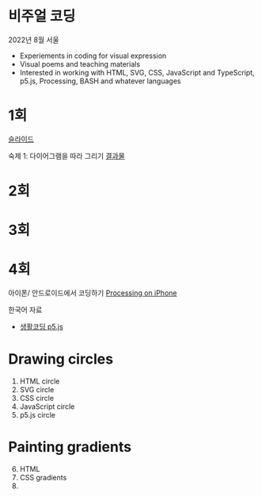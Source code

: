 # 비주얼 코딩 

2022년 8월 서울

- Experiements in coding for visual expression
- Visual poems and teaching materials
- Interested in working with HTML, SVG, CSS, JavaScript and TypeScript, p5.js, Processing, BASH and whatever languages


# 1회

[슬라이드]()

숙제 1: 다이어그램을 따라 그리기 
[결과물](https://tchoi8.github.io/visualcoding/p5/1/index.html)
   


# 2회 


# 3회 


# 4회 





아이폰/ 안드로이드에서 코딩하기 
[Processing on iPhone]( 
https://apps.apple.com/kr/app/processing-p5-js-icompiler/id648955851) 

한국어 자료

- [생활코딩 p5.js](https://opentutorials.org/course/4659) 

# Drawing circles 

1. HTML circle 
2. SVG circle 
3. CSS circle
4. JavaScript circle 
5. p5.js circle 

# Painting gradients 

6. HTML 
7. CSS gradients 
8. 



